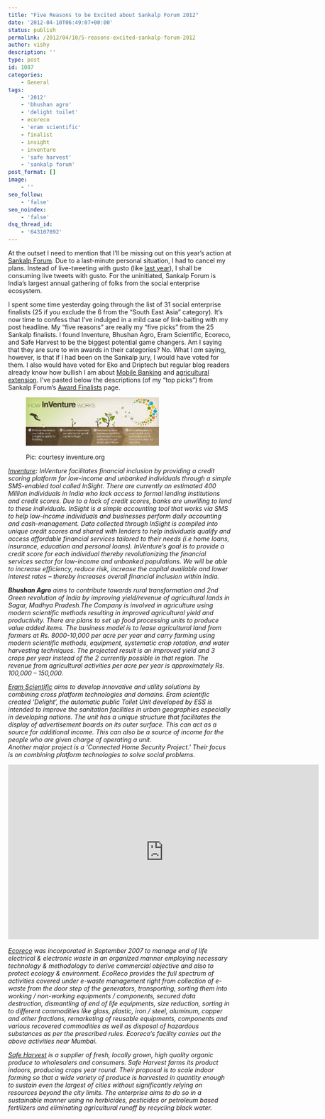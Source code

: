 ```yaml
---
title: "Five Reasons to be Excited about Sankalp Forum 2012"
date: '2012-04-10T06:49:07+00:00'
status: publish
permalink: /2012/04/10/5-reasons-excited-sankalp-forum-2012
author: vishy
description: ''
type: post
id: 1087
categories:
    - General
tags:
    - '2012'
    - 'bhushan agro'
    - 'delight toilet'
    - ecoreco
    - 'eram scientific'
    - finalist
    - insight
    - inventure
    - 'safe harvest'
    - 'sankalp forum'
post_format: []
image:
    - ''
seo_follow:
    - 'false'
seo_noindex:
    - 'false'
dsq_thread_id:
    - '643107892'
---
```

At the outset I need to mention that I’ll be missing out on this year’s action at [Sankalp Forum](http://sankalpforum.com/). Due to a last-minute personal situation, I had to cancel my plans. Instead of live-tweeting with gusto (like [last year](http://www.techsangam.com/2011/05/10/selected-shorts-from-sankalp-forum-2011-day-2/)), I shall be consuming live tweets with gusto. For the uninitiated, Sankalp Forum is India’s largest annual gathering of folks from the social enterprise ecosystem.

I spent some time yesterday going through the list of 31 social enterprise finalists (25 if you exclude the 6 from the “South East Asia” category). It’s now time to confess that I’ve indulged in a mild case of link-baiting with my post headline. My “five reasons” are really my “five picks” from the 25 Sankalp finalists. I found Inventure, Bhushan Agro, Eram Scientific, Ecoreco, and Safe Harvest to be the biggest potential game changers. Am I saying that they are sure to win awards in their categories? No. What I *am* saying, however, is that if I had been on the Sankalp jury, I would have voted for them. I also would have voted for Eko and Driptech but regular blog readers already know how bullish I am about [Mobile Banking](http://www.techsangam.com/category/banking/) and [agricultural extension](http://www.techsangam.com/category/agriculture-2/). I’ve pasted below the descriptions (of my “top picks”) from Sankalp Forum’s [Award Finalists](http://sankalpforum.com/419-2/finalists/) page.

<figure aria-describedby="caption-attachment-1091" class="wp-caption alignleft" id="attachment_1091" style="width: 300px">

[![](../../../../uploads/2012/04/how_inventure_works.jpg "how_inventure_works")](../../../../uploads/2012/04/how_inventure_works.jpg)<figcaption class="wp-caption-text" id="caption-attachment-1091">Pic: courtesy inventure.org</figcaption></figure>

*[Inventure](http://www.inventure.org/)**:** InVenture facilitates financial inclusion by providing a credit scoring platform for low-income and unbanked individuals through a simple SMS-enabled tool called InSight. There are currently an estimated 400 Million individuals in India who lack access to formal lending institutions and credit scores. Due to a lack of credit scores, banks are unwilling to lend to these individuals. InSight is a simple accounting tool that works via SMS to help low-income individuals and businesses perform daily accounting and cash-management. Data collected through InSight is compiled into unique credit scores and shared with lenders to help individuals qualify and access affordable financial services tailored to their needs (i.e home loans, insurance, education and personal loans). InVenture’s goal is to provide a credit score for each individual thereby revolutionizing the financial services sector for low-income and unbanked populations. We will be able to increase efficiency, reduce risk, increase the capital available and lower interest rates – thereby increases overall financial inclusion within India.*

***Bhushan Agro** aims to contribute towards rural transformation and 2nd Green revolution of India by improving yield/revenue of agricultural lands in Sagar, Madhya Pradesh.The Company is involved in agriculture using modern scientific methods resulting in improved agricultural yield and productivity. There are plans to set up food processing units to produce value added items. The business model is to lease agricultural land from farmers at Rs. 8000-10,000 per acre per year and carry farming using modern scientific methods, equipment, systematic crop rotation, and water harvesting techniques. The projected result is an improved yield and 3 crops per year instead of the 2 currently possible in that region. The revenue from agricultural activities per acre per year is approximately Rs. 100,000 – 150,000.*

*<span style="text-decoration: underline;">[Eram Scientific](http://www.eramscientific.net/)</span> aims to develop innovative and utility solutions by combining cross platform technologies and domains. Eram scientific created ‘Delight’, the automatic public Toilet Unit developed by ESS is intended to improve the sanitation facilities in urban geographies especially in developing nations. The unit has a unique structure that facilitates the display of advertisement boards on its outer surface. This can act as a source for additional income. This can also be a source of income for the people who are given charge of operating a unit.*  
 *Another major project is a ‘Connected Home Security Project.’ Their focus is on combining platform technologies to solve social problems.*

<span class="embed-youtube" style="text-align:center; display: block;"><iframe allowfullscreen="true" class="youtube-player" height="394" src="https://www.youtube.com/embed/IYsygg1ZJAg?version=3&rel=1&fs=1&autohide=2&showsearch=0&showinfo=1&iv_load_policy=1&wmode=transparent" style="border:0;" width="700"></iframe></span>

*[Ecoreco](http://ecoreco.com/) was incorporated in September 2007 to manage end of life electrical &amp; electronic waste in an organized manner employing necessary technology &amp; methodology to derive commercial objective and also to protect ecology &amp; environment. EcoReco provides the full spectrum of activities covered under e-waste management right from collection of e-waste from the door step of the generators, transporting, sorting them into working / non-working equipments / components, secured data destruction, dismantling of end of life equipments, size reduction, sorting in to different commodities like glass, plastic, iron / steel, aluminum, copper and other fractions, remarketing of reusable equipments, components and various recovered commodities as well as disposal of hazardous substances as per the prescribed rules. Ecoreco‘s facility carries out the above activities near Mumbai.*

*[Safe Harvest](http://www.safeharvest.com/) is a supplier of fresh, locally grown, high quality organic produce to wholesalers and consumers. Safe Harvest farms its product indoors, producing crops year round. Their proposal is to scale indoor farming so that a wide variety of produce is harvested in quantity enough to sustain even the largest of cities without significantly relying on resources beyond the city limits. The enterprise aims to do so in a sustainable manner using no herbicides, pesticides or petroleum based fertilizers and eliminating agricultural runoff by recycling black water.*